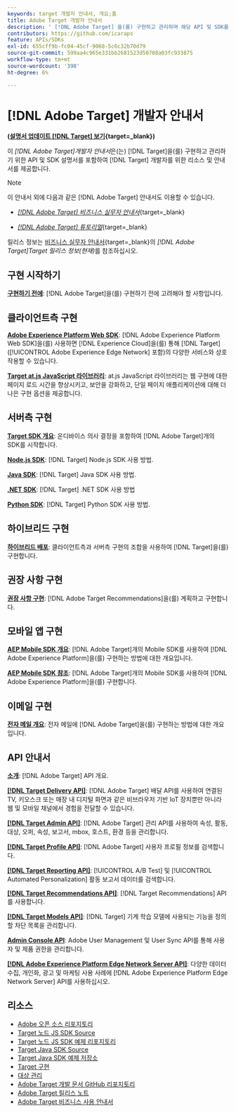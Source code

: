 ```yaml
---
keywords: target 개발자 안내서, 개요;홈
title: Adobe Target 개발자 안내서
description: ' [!DNL Adobe Target] 을(를) 구현하고 관리하며 해당 API 및 SDK를 사용하여 작업하려면 어떻게 해야 합니까?'
contributors: https://github.com/icaraps
feature: APIs/SDKs
exl-id: 655cff9b-fc04-45cf-9068-5c6c32b70d79
source-git-commit: 599aa4c965e331bb2681523d50708a03fc933875
workflow-type: tm+mt
source-wordcount: '398'
ht-degree: 6%

---
```


# [!DNL Adobe Target] 개발자 안내서

**([설명서 업데이트 [!DNL Target] 보기](https://experienceleague.adobe.com/docs/target/using/release-notes/doc-change.html){target=_blank})**

이 *[!DNL Adobe Target]개발자 안내서*&#x200B;은(는) [!DNL Target]을(를) 구현하고 관리하기 위한 API 및 SDK 설명서를 포함하여 [!DNL Target] 개발자를 위한 리소스 및 안내서를 제공합니다.

>[!NOTE]
>
>이 안내서 외에 다음과 같은 [!DNL Adobe Target] 안내서도 이용할 수 있습니다.
>
>* [*[!DNL Adobe Target] 비즈니스 실무자 안내서&#x200B;*](https://experienceleague.adobe.com/docs/target/using/target-home.html?lang=ko_KR){target=_blank}
>
>* [*[!DNL Adobe Target] 튜토리얼&#x200B;*](https://experienceleague.adobe.com/docs/target-learn/tutorials/overview.html?lang=ko-KR){target=_blank}
>
>릴리스 정보는 [ 비즈니스 실무자 안내서](https://experienceleague.adobe.com/docs/target/using/release-notes/release-notes.html){target=_blank}의 *[!DNL Adobe Target]Target 릴리스 정보(현재)*&#x200B;를 참조하십시오.

## 구현 시작하기

**[구현하기 전에](/help/dev/before-implement/considerations-before-you-implement-target.md)**: [!DNL Adobe Target]을(를) 구현하기 전에 고려해야 할 사항입니다.

## 클라이언트측 구현

[**Adobe Experience Platform Web SDK**](/help/dev/implement/client-side/aep-web-sdk/aep-web-sdk-overview.md): [!DNL Adobe Experience Platform Web SDK]을(를) 사용하면 [!DNL Experience Cloud]을(를) 통해 [!DNL Target]&#x200B;([!UICONTROL Adobe Experience Edge Network] 포함)의 다양한 서비스와 상호 작용할 수 있습니다.

[**Target at.js JavaScript 라이브러리**](/help/dev/implement/client-side/overview.md): at.js JavaScript 라이브러리는 웹 구현에 대한 페이지 로드 시간을 향상시키고, 보안을 강화하고, 단일 페이지 애플리케이션에 대해 더 나은 구현 옵션을 제공합니다.

## 서버측 구현

[**Target SDK 개요**](implement/server-side/server-side-overview.md): 온디바이스 의사 결정을 포함하여 [!DNL Adobe Target]개의 SDK를 시작합니다.

[**Node.js SDK**](implement/server-side/node-js/overview.md): [!DNL Target] Node.js SDK 사용 방법.

[**Java SDK**](implement/server-side/java/overview.md): [!DNL Target] Java SDK 사용 방법.

[**.NET SDK**](implement/server-side/net/overview.md): [!DNL Target] .NET SDK 사용 방법

[**Python SDK**](implement/server-side/python/overview.md): [!DNL Target] Python SDK 사용 방법.

## 하이브리드 구현

[**하이브리드 배포**](implement/hybrid/hybrid-overview.md): 클라이언트측과 서버측 구현의 조합을 사용하여 [!DNL Target]을(를) 구현합니다.

## 권장 사항 구현

[**권장 사항 구현**](implement/recommendations/recommendations.md): [!DNL Adobe Target Recommendations]을(를) 계획하고 구현합니다.

## 모바일 앱 구현

[**AEP Mobile SDK 개요**](implement/mobile/overview.md): [!DNL Adobe Target]개의 Mobile SDK를 사용하여 [!DNL Adobe Experience Platform]을(를) 구현하는 방법에 대한 개요입니다.

[**AEP Mobile SDK 참조**](https://developer.adobe.com/client-sdks/documentation/): [!DNL Adobe Target]개의 Mobile SDK를 사용하여 [!DNL Adobe Experience Platform]을(를) 구현합니다.

## 이메일 구현

[**전자 메일 개요**](implement/email/overview.md): 전자 메일에 [!DNL Adobe Target]을(를) 구현하는 방법에 대한 개요입니다.

## API 안내서

[**소개**](before-administer/target-api-overview.md): [!DNL Adobe Target] API 개요.

[**[!DNL Target Delivery API]**](/help/dev/implement/delivery-api/overview.md): [!DNL Adobe Target] 배달 API를 사용하여 연결된 TV, 키오스크 또는 매장 내 디지털 화면과 같은 비브라우저 기반 IoT 장치뿐만 아니라 웹 및 모바일 채널에서 경험을 전달할 수 있습니다.

[**[!DNL Target Admin API]**](administer/admin-api/admin-api-overview-new.md): [!DNL Adobe Target] 관리 API를 사용하여 속성, 활동, 대상, 오퍼, 속성, 보고서, mbox, 호스트, 환경 등을 관리합니다.

[**[!DNL Target Profile API]**](/help/dev/administer/profile-api/profiles-api.md): [!DNL Adobe Target] 사용자 프로필 정보를 검색합니다.

[**[!DNL Target Reporting API]**](https://developer.adobe.com/target/administer/admin-api/#tag/Reports): [!UICONTROL A/B Test] 및 [!UICONTROL Automated Personalization] 활동 보고서 데이터를 검색합니다.

[**[!DNL Target Recommendations API]**](https://developer.adobe.com/target/administer/recommendations-api/): [!DNL Target Recommendations] API를 사용합니다.

[**[!DNL Target Models API]**](administer/models-api/models-api-overview.md): [!DNL Target] 기계 학습 모델에 사용되는 기능을 정의할 차단 목록을 관리합니다.

[**Admin Console API**](https://developer.adobe.com/umapi/): Adobe User Management 및 User Sync API를 통해 사용자 및 제품 권한을 관리합니다.

[**[!DNL Adobe Experience Platform Edge Network Server API]**](https://experienceleague.adobe.com/docs/experience-platform/edge-network-server-api/overview.html): 다양한 데이터 수집, 개인화, 광고 및 마케팅 사용 사례에 [!DNL Adobe Experience Platform Edge Network Server] API를 사용하십시오.

## 리소스

* [Adobe 오픈 소스 리포지토리](https://github.com/adobe)
* [Target 노드 JS SDK Source](https://github.com/adobe/target-nodejs-sdk)
* [Target 노드 JS SDK 예제 리포지토리](https://github.com/adobe/target-nodejs-sdk-samples)
* [Target Java SDK Source](https://github.com/adobe/target-java-sdk)
* [Target Java SDK 예제 저장소](https://github.com/adobe/target-java-sdk-samples)
* [Target 구현](./before-implement/prepare-to-implement-target.md)
* [대상 관리](./before-administer/target-api-overview.md)
* [Adobe Target 개발 문서 GitHub 리포지토리](https://github.com/AdobeDocs/target-developers)
* [Adobe Target 릴리스 노트](https://experienceleague.adobe.com/docs/target/using/release-notes/release-notes.html)
* [Adobe Target 비즈니스 사용 안내서](https://experienceleague.adobe.com/docs/target/using/target-home.html?lang=ko_KR)

